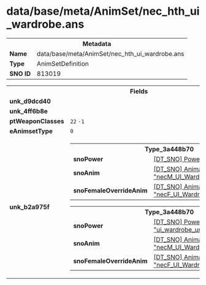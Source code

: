 <h1>data/base/meta/AnimSet/nec_hth_ui_wardrobe.ans</h1><table><tr><th colspan="100%">Metadata</th></tr><tr><td><b>Name</b></td><td>data/base/meta/AnimSet/nec_hth_ui_wardrobe.ans</td></tr><tr><td><b>Type</b></td><td>AnimSetDefinition</td></tr><tr><td><b>SNO ID</b></td><td>813019</td></tr></table>

<table><tr><th colspan="100%">Fields</th></tr><tr><td><b>unk_d9dcd40</b></td><td></td></tr><tr><td><b>unk_4ff6b8e</b></td><td></td></tr><tr><td><b>ptWeaponClasses</b></td><td><code>22</code>
<code>-1</code>
</td></tr><tr><td><b>eAnimsetType</b></td><td><code>0</code></td></tr><tr><td><b>unk_b2a975f</b></td><td><table><tr><th colspan="100%">Type_3a448b70</th></tr><tr><td><b>snoPower</b></td><td><a href="..\Power\ui_wardrobe_idle.pow.md">[DT_SNO] Power: "ui_wardrobe_idle"</a></td></tr><tr><td><b>snoAnim</b></td><td><a href="..\Anim\necM_UI_Wardrobe_HTH_Idle.ani.md">[DT_SNO] Animation: "necM_UI_Wardrobe_HTH_Idle"</a></td></tr><tr><td><b>snoFemaleOverrideAnim</b></td><td><a href="..\Anim\necF_UI_Wardrobe_HTH_Idle.ani.md">[DT_SNO] Animation: "necF_UI_Wardrobe_HTH_Idle"</a></td></tr></table>


<table><tr><th colspan="100%">Type_3a448b70</th></tr><tr><td><b>snoPower</b></td><td><a href="..\Power\ui_wardrobe_unSheathe.pow.md">[DT_SNO] Power: "ui_wardrobe_unSheathe"</a></td></tr><tr><td><b>snoAnim</b></td><td><a href="..\Anim\necM_UI_Wardrobe_HTH_Unsheathe.ani.md">[DT_SNO] Animation: "necM_UI_Wardrobe_HTH_Unsheathe"</a></td></tr><tr><td><b>snoFemaleOverrideAnim</b></td><td><a href="..\Anim\necF_UI_Wardrobe_HTH_unSheathe.ani.md">[DT_SNO] Animation: "necF_UI_Wardrobe_HTH_unSheathe"</a></td></tr></table>


</td></tr></table>

